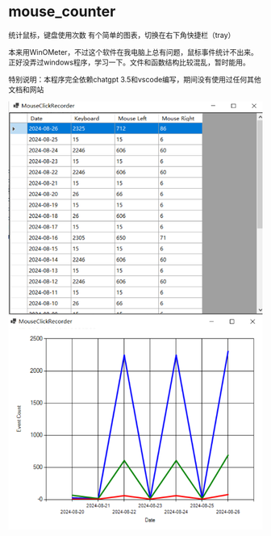 # mouse_counter
统计鼠标，键盘使用次数
有个简单的图表，切换在右下角快捷栏（tray）

本来用WinOMeter，不过这个软件在我电脑上总有问题，鼠标事件统计不出来。正好没弄过windows程序，学习一下。文件和函数结构比较混乱，暂时能用。

特别说明：本程序完全依赖chatgpt 3.5和vscode编写，期间没有使用过任何其他文档和网站

![](./img/mouse.png)
![](./img/chart.png)
